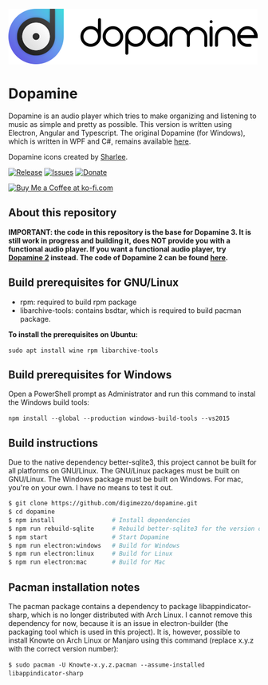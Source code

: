 ![Dopamine](Dopamine.full.png)

# Dopamine

Dopamine is an audio player which tries to make organizing and listening to music as simple and pretty as possible. This version is written using Electron, Angular and Typescript. The original Dopamine (for Windows), which is written in WPF and C#, remains available <a href="https://github.com/digimezzo/dopamine-windows">here</a>.

Dopamine icons created by <a href="https://www.itssharl.ee/">Sharlee</a>.

[![Release](https://img.shields.io/github/release/digimezzo/dopamine.svg?style=flat-square)](https://github.com/digimezzo/dopamine/releases/latest)
[![Issues](https://img.shields.io/github/issues/digimezzo/dopamine.svg?style=flat-square)](https://github.com/digimezzo/dopamine/issues)
[![Donate](https://img.shields.io/badge/Donate-PayPal-green.svg)](https://www.paypal.com/cgi-bin/webscr?cmd=_s-xclick&hosted_button_id=MQALEWTEZ7HX8)

<a href='https://ko-fi.com/S6S11K63U' target='_blank'><img height='36' style='border:0px;height:36px;' src='https://az743702.vo.msecnd.net/cdn/kofi1.png?v=2' border='0' alt='Buy Me a Coffee at ko-fi.com' /></a>

## About this repository

**IMPORTANT: the code in this repository is the base for Dopamine 3. It is still work in progress and building it, does NOT provide you with a functional audio player. If you want a functional audio player, try <a href="https://www.digimezzo.com/content/software/dopamine/">Dopamine 2</a> instead. The code of Dopamine 2 can be found <a href="https://github.com/digimezzo/dopamine-windows">here</a>.**

## Build prerequisites for GNU/Linux

- rpm: required to build rpm package
- libarchive-tools: contains bsdtar, which is required to build pacman package.

**To install the prerequisites on Ubuntu:**

`sudo apt install wine rpm libarchive-tools`

## Build prerequisites for Windows

Open a PowerShell prompt as Administrator and run this command to instal the Windows build tools:

`npm install --global --production windows-build-tools --vs2015`

## Build instructions

Due to the native dependency better-sqlite3, this project cannot be built for all platforms on GNU/Linux. The GNU/Linux packages must be built on GNU/Linux. The Windows package must be built on Windows. For mac, you're on your own. I have no means to test it out.

```bash
$ git clone https://github.com/digimezzo/dopamine.git
$ cd dopamine
$ npm install                # Install dependencies
$ npm run rebuild-sqlite     # Rebuild better-sqlite3 for the version of node.js which is used by Electron
$ npm start                  # Start Dopamine
$ npm run electron:windows   # Build for Windows
$ npm run electron:linux     # Build for Linux
$ npm run electron:mac       # Build for Mac
```

## Pacman installation notes

The pacman package contains a dependency to package libappindicator-sharp, which is no longer distributed with Arch Linux. I cannot remove this dependency for now, because it is an issue in electron-builder (the packaging tool which is used in this project). It is, however, possible to install Knowte on Arch Linux or Manjaro using this command (replace x.y.z with the correct version number): 

`$ sudo pacman -U Knowte-x.y.z.pacman --assume-installed libappindicator-sharp`
